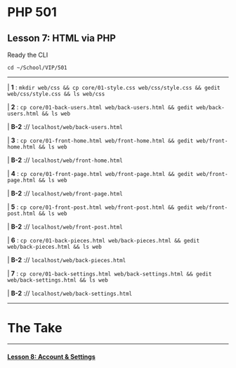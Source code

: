 # PHP 501
## Lesson 7: HTML via PHP

Ready the CLI

`cd ~/School/VIP/501`

___

| **1** : `mkdir web/css && cp core/01-style.css web/css/style.css && gedit web/css/style.css && ls web/css`

| **2** : `cp core/01-back-users.html web/back-users.html && gedit web/back-users.html && ls web`

| **B-2** :// `localhost/web/back-users.html`

| **3** : `cp core/01-front-home.html web/front-home.html && gedit web/front-home.html && ls web`

| **B-2** :// `localhost/web/front-home.html`

| **4** : `cp core/01-front-page.html web/front-page.html && gedit web/front-page.html && ls web`

| **B-2** :// `localhost/web/front-page.html`

| **5** : `cp core/01-front-post.html web/front-post.html && gedit web/front-post.html && ls web`

| **B-2** :// `localhost/web/front-post.html`

| **6** : `cp core/01-back-pieces.html web/back-pieces.html && gedit web/back-pieces.html && ls web`

| **B-2** :// `localhost/web/back-pieces.html`

| **7** : `cp core/01-back-settings.html web/back-settings.html && gedit web/back-settings.html && ls web`

| **B-2** :// `localhost/web/back-settings.html`
___

# The Take

___

#### [Lesson 8: Account & Settings](https://github.com/inkVerb/vip/blob/master/501-php/Lesson-08.md)
